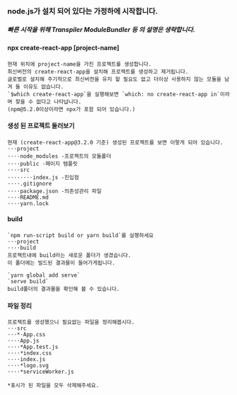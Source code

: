 ### node.js가 설치 되어 있다는 가정하에 시작합니다.

##### 빠른 시작을 위해 Transpiler ModuleBundler 등 의 설명은 생략합니다.

#### npx create-react-app [project-name]

    현재 위치에 project-name을 가진 프로젝트를 생성합니다.
    최신버전의 create-react-app을 설치해 프로젝트를 생성하고 제거됩니다.
    글로벌로 설치해 주기적으로 최신버전을 유지 할 필요도 없고 더이상 사용하지 않는 모듈을 남겨 둘 이유도 없습니다.
    `$which create-react-app`을 실행해보면 `which: no create-react-app in`이라며 찾을 수 없다고 나타납니다.
    (npm@5.2.0이상이라면 npx가 포함 되어 있습니다.)

#### 생성 된 프로젝트 둘러보기

    현재 (create-react-app@3.2.0 기준) 생성된 프로젝트를 보면 이렇게 되어 있습니다.
    ⋅⋅⋅project
    ⋅⋅⋅⋅node_modules -프로젝트의 모듈폴더
    ⋅⋅⋅⋅public -페이지 템플릿
    ⋅⋅⋅⋅src
    ⋅⋅⋅⋅⋅⋅⋅⋅index.js -진입점
    ⋅⋅⋅⋅.gitignore
    ⋅⋅⋅⋅package.json -의존성관리 파일
    ⋅⋅⋅⋅README.md
    ⋅⋅⋅⋅yarn.lock

#### build

    `npm run-script build or yarn build`를 실행하세요
    ⋅⋅⋅project
    ⋅⋅⋅⋅build
    프로젝트내에 build라는 새로운 폴더가 생겼습니다.
    이 폴더에는 빌드된 결과물이 들어가게됩니다.

    `yarn global add serve`
    `serve build`
    build폴더의 결과물을 확인해 볼 수 있습니다.

#### 파일 정리

    프로젝트를 생성했으니 필요없는 파일을 정리해봅시다.
    ⋅⋅⋅src
    ⋅⋅⋅*⋅App.css
    ⋅⋅⋅⋅App.js
    ⋅⋅⋅⋅*App.test.js
    ⋅⋅⋅⋅*index.css
    ⋅⋅⋅⋅index.js
    ⋅⋅⋅⋅*logo.svg
    ⋅⋅⋅⋅*serviceWorker.js

    *표시가 된 파일을 모두 삭제해주세요.
